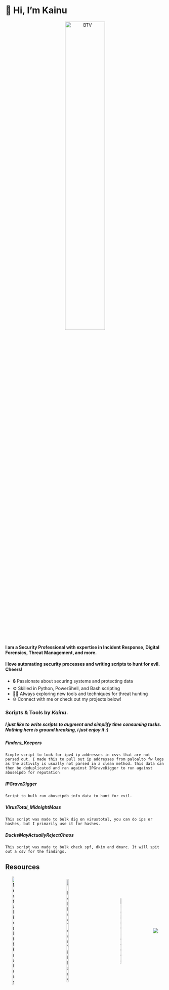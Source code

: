 
# 👋 Hi, I’m Kainu #
<div style="text-align: center;">
    <img src="https://media1.tenor.com/m/2-82oUmUUOYAAAAC/digimon-izzy.gif" alt="BTV" style="width: 50%; height: auto;">
</div>

#### I am a Security Professional with expertise in Incident Response, Digital Forensics, Threat Management, and more. 
#### I love automating security processes and writing scripts to hunt for evil. Cheers! 

- 🔒 Passionate about securing systems and protecting data
- ⚙️ Skilled in Python, PowerShell, and Bash scripting
- 🕵️‍♂️ Always exploring new tools and techniques for threat hunting
- 🌐 Connect with me or check out my projects below!


### Scripts & Tools by *Kainu*.
##### I just like to write scripts to augment and simplify time consuming tasks. Nothing here is ground breaking, i just enjoy it :)

##### *Finders_Keepers*

```Simple script to look for ipv4 ip addresses in csvs that are not parsed out. I made this to pull out ip addresses from paloalto fw logs as the activity is usually not parsed in a clean method. this data can then be deduplicated and ran against IPGraveDigger to run against abuseipdb for reputation```



##### *IPGraveDigger*

```Script to bulk run abuseipdb info data to hunt for evil.```



##### *VirusTotal_MidnightMass*

```This script was made to bulk dig on virustotal, you can do ips or hashes, but I primarily use it for hashes.```



##### *DucksMayActuallyRejectChaos*

```This script was made to bulk check spf, dkim and dmarc. It will spit out a csv for the findings.```



## Resources

<div style="display: flex; justify-content: center; align-items: center;">
    <a href="https://www.mentalhealthhackers.org/">
        <img src="https://www.mentalhealthhackers.org/wp-content/uploads/2019/04/mhh-final-logo-sq25-e1554156125119.png" alt="Mental Health Hackers" style="width: 20%; height: auto; margin: 0 1px;">
    </a>
    <a href="https://blueteamvillage.org/">
        <img src="https://pbs.twimg.com/profile_images/1283604516739461121/_Os44f5F_400x400.jpg" alt="The Blue Team Village" style="width: 20%; height: auto; margin: 0 1px;">
    </a>
    <a href="https://github.com/K4INU">
        <img src="https://github.githubassets.com/assets/GitHub-Mark-ea2971cee799.png" alt="Kainu.codes" style="width: 20%; height: auto; margin: 0 1px;">
    </a>
     <a href="https://defcon.org/">
        <img src="https://media.defcon.org/fancyindex/favicon.ico" style=" height: auto; margin: 0 1px;">
    </a>
</div>






<!---
K4INU/K4INU is a ✨ special ✨ repository because its `README.md` (this file) appears on your GitHub profile.
You can click the Preview link to take a look at your changes.
--->
